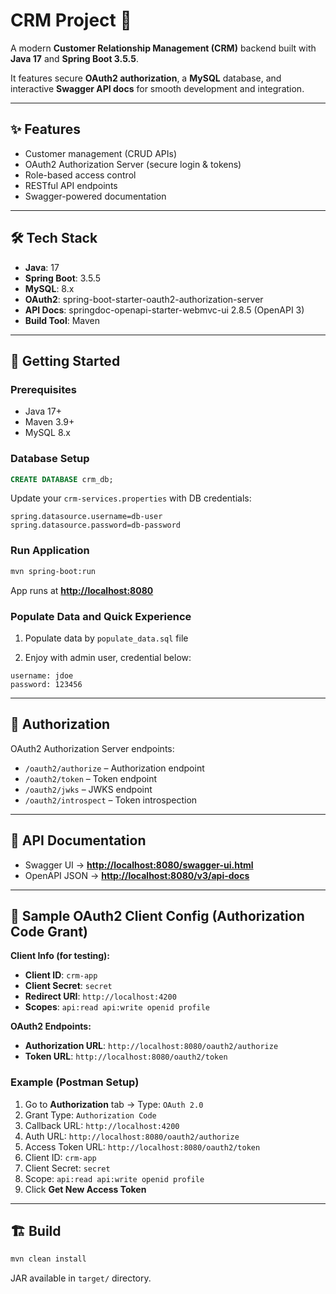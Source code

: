 # CRM Project 🚀

A modern **Customer Relationship Management (CRM)** backend built with **Java 17** and **Spring Boot 3.5.5**.

It features secure **OAuth2 authorization**, a **MySQL** database, and interactive **Swagger API docs** for smooth development and integration.

---

## ✨ Features

* Customer management (CRUD APIs)
* OAuth2 Authorization Server (secure login & tokens)
* Role-based access control
* RESTful API endpoints
* Swagger-powered documentation

---

## 🛠 Tech Stack

* **Java**: 17
* **Spring Boot**: 3.5.5
* **MySQL**: 8.x
* **OAuth2**: spring-boot-starter-oauth2-authorization-server
* **API Docs**: springdoc-openapi-starter-webmvc-ui 2.8.5 (OpenAPI 3)
* **Build Tool**: Maven

---

## 🚀 Getting Started

### Prerequisites

* Java 17+
* Maven 3.9+
* MySQL 8.x

### Database Setup

```sql
CREATE DATABASE crm_db;
```

Update your `crm-services.properties` with DB credentials:

```properties
spring.datasource.username=db-user
spring.datasource.password=db-password
```

### Run Application

```bash
mvn spring-boot:run
```

App runs at **[http://localhost:8080](http://localhost:8080)**

### Populate Data and Quick Experience

1. Populate data by `populate_data.sql` file

2. Enjoy with admin user, credential below:

```text
username: jdoe
password: 123456
```

---

## 🔐 Authorization

OAuth2 Authorization Server endpoints:

* `/oauth2/authorize` – Authorization endpoint
* `/oauth2/token` – Token endpoint
* `/oauth2/jwks` – JWKS endpoint
* `/oauth2/introspect` – Token introspection

---

## 📑 API Documentation

* Swagger UI → **[http://localhost:8080/swagger-ui.html](http://localhost:8080/swagger-ui.html)**
* OpenAPI JSON → **[http://localhost:8080/v3/api-docs](http://localhost:8080/v3/api-docs)**

---

## 🔑 Sample OAuth2 Client Config (Authorization Code Grant)

**Client Info (for testing):**

* **Client ID**: `crm-app`
* **Client Secret**: `secret`
* **Redirect URI**: `http://localhost:4200`
* **Scopes**: `api:read api:write openid profile`

**OAuth2 Endpoints:**

* **Authorization URL**: `http://localhost:8080/oauth2/authorize`
* **Token URL**: `http://localhost:8080/oauth2/token`

### Example (Postman Setup)

1. Go to **Authorization** tab → Type: `OAuth 2.0`
2. Grant Type: `Authorization Code`
3. Callback URL: `http://localhost:4200`
4. Auth URL: `http://localhost:8080/oauth2/authorize`
5. Access Token URL: `http://localhost:8080/oauth2/token`
6. Client ID: `crm-app`
7. Client Secret: `secret`
8. Scope: `api:read api:write openid profile`
9. Click **Get New Access Token**

---

## 🏗 Build

```bash
mvn clean install
```

JAR available in `target/` directory.
